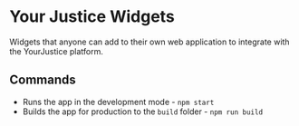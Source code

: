 # Your Justice Widgets

Widgets that anyone can add to their own web application to integrate with the YourJustice platform.

## Commands

- Runs the app in the development mode - `npm start`
- Builds the app for production to the `build` folder - `npm run build`